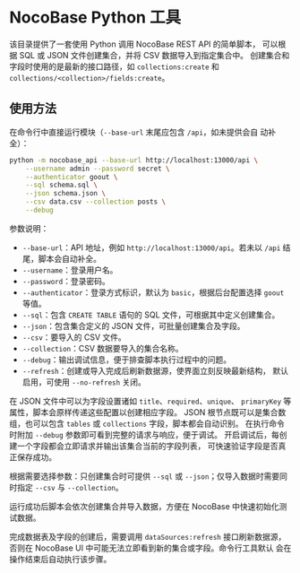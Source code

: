 # NocoBase Python 工具

该目录提供了一套使用 Python 调用 NocoBase REST API 的简单脚本，
可以根据 SQL 或 JSON 文件创建集合，并将 CSV 数据导入到指定集合中。
创建集合和字段时使用的是最新的接口路径，如 `collections:create`
和 `collections/<collection>/fields:create`。

## 使用方法

在命令行中直接运行模块（`--base-url` 末尾应包含 `/api`，如未提供会自
动补全）：

```bash
python -m nocobase_api --base-url http://localhost:13000/api \
    --username admin --password secret \
    --authenticator goout \
    --sql schema.sql \
    --json schema.json \
    --csv data.csv --collection posts \
    --debug
```

参数说明：

- `--base-url`：API 地址，例如 `http://localhost:13000/api`。若未以
  `/api` 结尾，脚本会自动补全。
- `--username`：登录用户名。
- `--password`：登录密码。
- `--authenticator`：登录方式标识，默认为 `basic`，根据后台配置选择
  `goout` 等值。
- `--sql`：包含 `CREATE TABLE` 语句的 SQL 文件，可根据其中定义创建集合。
- `--json`：包含集合定义的 JSON 文件，可批量创建集合及字段。
- `--csv`：要导入的 CSV 文件。
- `--collection`：CSV 数据要导入的集合名称。
- `--debug`：输出调试信息，便于排查脚本执行过程中的问题。
- `--refresh`：创建或导入完成后刷新数据源，使界面立刻反映最新结构，
  默认启用，可使用 `--no-refresh` 关闭。

在 JSON 文件中可以为字段设置诸如 `title`、`required`、`unique`、
`primaryKey` 等属性，脚本会原样传递这些配置以创建相应字段。
JSON 根节点既可以是集合数组，也可以包含 `tables` 或 `collections`
字段，脚本都会自动识别。
在执行命令时附加 `--debug` 参数即可看到完整的请求与响应，便于调试。
开启调试后，每创建一个字段都会立即请求并输出该集合当前的字段列表，
可快速验证字段是否真正保存成功。

根据需要选择参数：只创建集合时可提供 `--sql` 或 `--json`；仅导入数据时需要同时指定 `--csv` 与 `--collection`。

运行成功后脚本会依次创建集合并导入数据，方便在 NocoBase 中快速初始化测试数据。

完成数据表及字段的创建后，需要调用 `dataSources:refresh` 接口刷新数据源，
否则在 NocoBase UI 中可能无法立即看到新的集合或字段。命令行工具默认
会在操作结束后自动执行该步骤。

